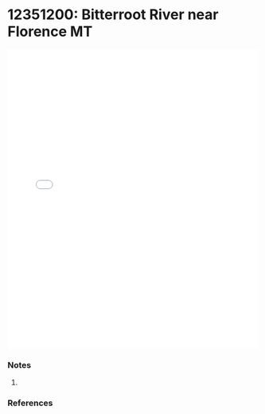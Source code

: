 # 12351200: Bitterroot River near Florence MT

<iframe src="/_static/stations/12351200_fdc.html" width="100%" height="600" frameborder="0"></iframe>

### Notes
1. 

### References

